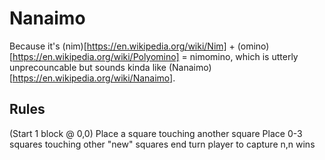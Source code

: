 # Nanaimo

Because it's (nim)[https://en.wikipedia.org/wiki/Nim] + (omino)[https://en.wikipedia.org/wiki/Polyomino] = nimomino, which is utterly unprecouncable but sounds kinda like (Nanaimo)[https://en.wikipedia.org/wiki/Nanaimo].

## Rules
(Start 1 block @ 0,0)
Place a square touching another square
Place 0-3 squares touching other "new" squares
end turn
player to capture n,n wins